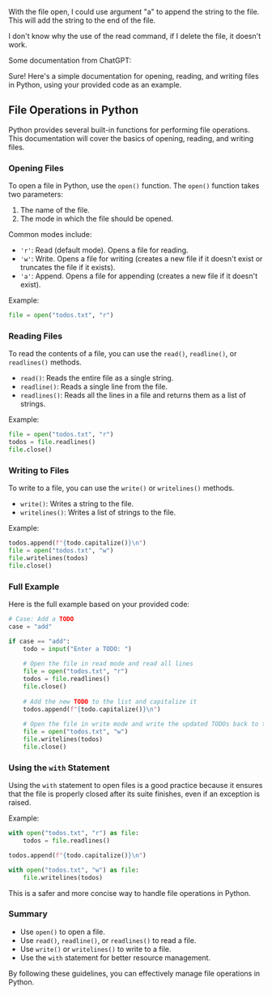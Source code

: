 With the file open, I could use argument "a" to append the string to the file. This will add the string to the end of the file.

I don't know why the use of the read command, if I delete the file, it doesn't work.

Some documentation from ChatGPT:

Sure! Here's a simple documentation for opening, reading, and writing files in Python, using your provided code as an example.

## File Operations in Python

Python provides several built-in functions for performing file operations. This documentation will cover the basics of opening, reading, and writing files.

### Opening Files

To open a file in Python, use the `open()` function. The `open()` function takes two parameters:
1. The name of the file.
2. The mode in which the file should be opened.

Common modes include:
- `'r'`: Read (default mode). Opens a file for reading.
- `'w'`: Write. Opens a file for writing (creates a new file if it doesn't exist or truncates the file if it exists).
- `'a'`: Append. Opens a file for appending (creates a new file if it doesn't exist).

Example:
```python
file = open("todos.txt", "r")
```

### Reading Files

To read the contents of a file, you can use the `read()`, `readline()`, or `readlines()` methods.
- `read()`: Reads the entire file as a single string.
- `readline()`: Reads a single line from the file.
- `readlines()`: Reads all the lines in a file and returns them as a list of strings.

Example:
```python
file = open("todos.txt", "r")
todos = file.readlines()
file.close()
```

### Writing to Files

To write to a file, you can use the `write()` or `writelines()` methods.
- `write()`: Writes a string to the file.
- `writelines()`: Writes a list of strings to the file.

Example:
```python
todos.append(f"{todo.capitalize()}\n")
file = open("todos.txt", "w")
file.writelines(todos)
file.close()
```

### Full Example

Here is the full example based on your provided code:

```python
# Case: Add a TODO
case = "add"

if case == "add":
    todo = input("Enter a TODO: ")
    
    # Open the file in read mode and read all lines
    file = open("todos.txt", "r")
    todos = file.readlines()
    file.close()
    
    # Add the new TODO to the list and capitalize it
    todos.append(f"{todo.capitalize()}\n")
    
    # Open the file in write mode and write the updated TODOs back to the file
    file = open("todos.txt", "w")
    file.writelines(todos)
    file.close()
```

### Using the `with` Statement

Using the `with` statement to open files is a good practice because it ensures that the file is properly closed after its suite finishes, even if an exception is raised.

Example:
```python
with open("todos.txt", "r") as file:
    todos = file.readlines()

todos.append(f"{todo.capitalize()}\n")

with open("todos.txt", "w") as file:
    file.writelines(todos)
```

This is a safer and more concise way to handle file operations in Python.

### Summary

- Use `open()` to open a file.
- Use `read()`, `readline()`, or `readlines()` to read a file.
- Use `write()` or `writelines()` to write to a file.
- Use the `with` statement for better resource management.

By following these guidelines, you can effectively manage file operations in Python.